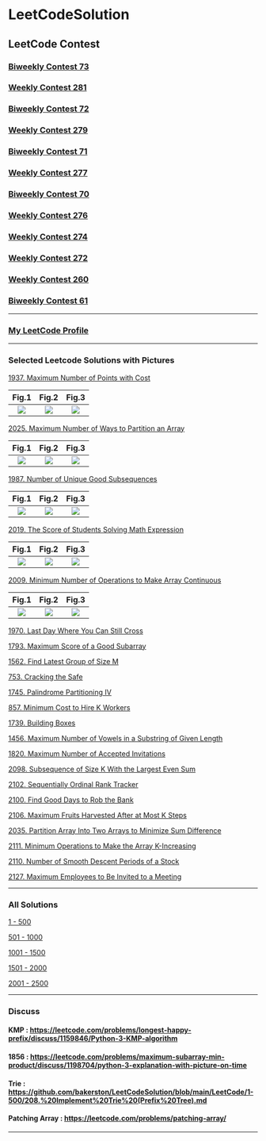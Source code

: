 # LeetCodeSolution

## LeetCode Contest

### [Biweekly Contest 73](https://github.com/bakerston/Leetcode-Solution/blob/main/LeetCode/2001-2500/Biweekly%20Contest%2073.md)

### [Weekly Contest 281](https://github.com/bakerston/Leetcode-Solution/blob/main/LeetCode/2001-2500/Weekly%20Contest%20281.md)

### [Biweekly Contest 72](https://github.com/bakerston/Leetcode-Solution/blob/main/LeetCode/2001-2500/Biweekly%20Contest%2072.md)

### [Weekly Contest 279](https://github.com/bakerston/Leetcode-Solution/blob/main/LeetCode/2001-2500/Weekly%20Contest%20279.md)

### [Biweekly Contest 71](https://github.com/bakerston/Leetcode-Solution/blob/main/LeetCode/2001-2500/Biweekly%20Contest%2071.md)

### [Weekly Contest 277](https://github.com/bakerston/Leetcode-Solution/blob/main/LeetCode/2001-2500/Weekly%20Contest%20277.md)

### [Biweekly Contest 70](https://github.com/bakerston/Leetcode-Solution/blob/main/LeetCode/2001-2500/Biweekly%20Contest%2070.md)

### [Weekly Contest 276](https://github.com/bakerston/Leetcode-Solution/blob/main/LeetCode/2001-2500/Weekly%20Contest%20276.md)

### [Weekly Contest 274](https://github.com/bakerston/Leetcode-Solution/blob/main/LeetCode/2001-2500/Weekly%20Contest%20274.md)

### [Weekly Contest 272](https://github.com/bakerston/Leetcode-Solution/blob/main/LeetCode/2001-2500/Weekly%20Contest%20272.md)

### [Weekly Contest 260](https://github.com/bakerston/Leetcode-Solution/blob/main/LeetCode/2001-2500/Weekly%20Contest%20260.md)

### [Biweekly Contest 61](https://github.com/bakerston/Leetcode-Solution/blob/main/LeetCode/2001-2500/Biweekly%20Contest%2061.md)
---

### [My LeetCode Profile](https://leetcode.com/Bakerston/)

---

### Selected Leetcode Solutions with Pictures

[1937. Maximum Number of Points with Cost](https://leetcode.com/problems/maximum-number-of-points-with-cost/discuss/1344908/C%2B%2BJavaPython-3-DP-Explanation-with-pictures.)


Fig.1 |  Fig.2 |  Fig.3
:-------------------------:|:-------------------------: |:-------------------------:
![](https://github.com/bakerston/Leetcode-Solution/blob/main/IMG/readme/6d117416-9210-4f4a-a5e0-57ce6fe97f52_1626580904.2815344.png)  | ![](https://github.com/bakerston/Leetcode-Solution/blob/main/IMG/readme/045c5759-54ba-4189-8af4-9d8888fd8053_1626580896.5886753.png) | ![](https://github.com/bakerston/Leetcode-Solution/blob/main/IMG/readme/90ed4b4f-68d7-4990-860a-e7efb5030db7_1626580911.6756952.png)


[2025. Maximum Number of Ways to Partition an Array](https://leetcode.com/problems/maximum-number-of-ways-to-partition-an-array/discuss/1507271/pythoncpp-explanation-with-pictures-on)

Fig.1 |  Fig.2 |  Fig.3
:-------------------------:|:-------------------------: |:-------------------------:
![](https://github.com/bakerston/Leetcode-Solution/blob/main/IMG/readme/2025_1.png) | ![](https://github.com/bakerston/Leetcode-Solution/blob/main/IMG/readme/2025_2.png) | ![](https://github.com/bakerston/Leetcode-Solution/blob/main/IMG/readme/2025_3.png) 

[1987. Number of Unique Good Subsequences](https://leetcode.com/problems/number-of-unique-good-subsequences/discuss/1431885/python-explanation-with-pictures)

Fig.1 |  Fig.2 |  Fig.3
:-------------------------:|:-------------------------: |:-------------------------:
![](https://github.com/bakerston/Leetcode-Solution/blob/main/IMG/readme/f2ddaef1-c938-4219-92bb-e9a91eec0cac_1630209787.9875412.png) | ![](https://github.com/bakerston/Leetcode-Solution/blob/main/IMG/readme/752ce536-33b0-4368-b996-9646af0e1fb1_1630209791.2866592.png) | ![](https://github.com/bakerston/Leetcode-Solution/blob/main/IMG/readme/6a670b68-3248-452c-90c2-cc0cda27722e_1630209794.4180772.png) 

[2019. The Score of Students Solving Math Expression](https://leetcode.com/problems/the-score-of-students-solving-math-expression/discuss/1486306/pythonjava-explanation-with-pictures-dp)

Fig.1 |  Fig.2 |  Fig.3
:-------------------------:|:-------------------------: |:-------------------------:
![](https://github.com/bakerston/Leetcode-Solution/blob/main/IMG/readme/2019_1.png) | ![](https://github.com/bakerston/Leetcode-Solution/blob/main/IMG/readme/2019_2.png) | ![](https://github.com/bakerston/Leetcode-Solution/blob/main/IMG/readme/2019_3.png) 

[2009. Minimum Number of Operations to Make Array Continuous](https://leetcode.com/problems/minimum-number-of-operations-to-make-array-continuous/discuss/1470900/Python-Explanation-with-Pictures-Binary-Search)

Fig.1 |  Fig.2 |  Fig.3
:-------------------------:|:-------------------------: |:-------------------------:
![](https://github.com/bakerston/Leetcode-Solution/blob/main/IMG/readme/2009_1.png) | ![](https://github.com/bakerston/Leetcode-Solution/blob/main/IMG/readme/2009_2.png) | ![](https://github.com/bakerston/Leetcode-Solution/blob/main/IMG/readme/2009_3.png) 


[1970. Last Day Where You Can Still Cross](https://leetcode.com/problems/last-day-where-you-can-still-cross/discuss/1403988/python-3-union-find-join-the-water-not-the-land-explanation-with-pictures)

[1793. Maximum Score of a Good Subarray](https://leetcode.com/problems/maximum-score-of-a-good-subarray/discuss/1109684/Python-3-Stack-based-solution-O(n)-with-explanation.)

[1562. Find Latest Group of Size M](https://leetcode.com/problems/find-latest-group-of-size-m/discuss/1049746/python-3-with-explaination)

[753. Cracking the Safe](https://leetcode.com/problems/cracking-the-safe/discuss/1152271/python-3-de-bruijn-sequence)

[1745. Palindrome Partitioning IV](https://leetcode.com/problems/palindrome-partitioning-iv/discuss/1045766/python-3-2d-matrix-dp)

[857. Minimum Cost to Hire K Workers](https://leetcode.com/problems/minimum-cost-to-hire-k-workers/discuss/1106406/Python-3-Min-Heap-O(NlogN)-with-explanation.)

[1739. Building Boxes](https://leetcode.com/problems/building-boxes/discuss/1049929/Python-3)

[1456. Maximum Number of Vowels in a Substring of Given Length](https://leetcode.com/problems/maximum-number-of-vowels-in-a-substring-of-given-length/)

[1820. Maximum Number of Accepted Invitations](https://leetcode.com/problems/maximum-number-of-accepted-invitations/discuss/1148092/Python-3Hungarian-Algorithm-with-Graph-explanation)

[2098. Subsequence of Size K With the Largest Even Sum](https://leetcode.com/problems/subsequence-of-size-k-with-the-largest-even-sum/discuss/1620891/python-3-sort-explanation-with-pictures)

[2102. Sequentially Ordinal Rank Tracker](https://leetcode.com/problems/sequentially-ordinal-rank-tracker/discuss/1623309/python-explanation-with-pictures-min-heap)

[2100. Find Good Days to Rob the Bank](https://leetcode.com/problems/find-good-days-to-rob-the-bank/discuss/1623415/python-explanation-with-pictures-prefix-sum)

[2106. Maximum Fruits Harvested After at Most K Steps](https://leetcode.com/problems/maximum-fruits-harvested-after-at-most-k-steps/discuss/1624232/python-explanation-with-pictures-2-solutions)

[2035. Partition Array Into Two Arrays to Minimize Sum Difference](https://leetcode.com/problems/partition-array-into-two-arrays-to-minimize-sum-difference/discuss/1630774/python-explanation-with-pictures-binary-search)

[2111. Minimum Operations to Make the Array K-Increasing](https://leetcode.com/problems/minimum-operations-to-make-the-array-k-increasing/discuss/1635026/python-explanation-with-pictures-lis)

[2110. Number of Smooth Descent Periods of a Stock](https://leetcode.com/problems/number-of-smooth-descent-periods-of-a-stock/discuss/1635104/python-explanation-with-pictures)

[2127. Maximum Employees to Be Invited to a Meeting](https://leetcode.com/problems/maximum-employees-to-be-invited-to-a-meeting/discuss/1661178/explanation-with-pictures)

---
### All Solutions
[1 - 500](https://github.com/bakerston/LeetCodeSolution/tree/main/LeetCode/1-500) 

[501 - 1000](https://github.com/bakerston/LeetCodeSolution/tree/main/LeetCode/501-1000) 

[1001 - 1500](https://github.com/bakerston/LeetCodeSolution/tree/main/LeetCode/1001-1500)

[1501 - 2000](https://github.com/bakerston/LeetCodeSolution/tree/main/LeetCode/1501-2000)

[2001 - 2500](https://github.com/bakerston/LeetCodeSolution/tree/main/LeetCode/2001-2500)





---
### Discuss
#### KMP : https://leetcode.com/problems/longest-happy-prefix/discuss/1159846/Python-3-KMP-algorithm
#### 1856 : https://leetcode.com/problems/maximum-subarray-min-product/discuss/1198704/python-3-explanation-with-picture-on-time
#### Trie : https://github.com/bakerston/LeetCodeSolution/blob/main/LeetCode/1-500/208.%20Implement%20Trie%20(Prefix%20Tree).md
#### Patching Array : https://leetcode.com/problems/patching-array/
---

